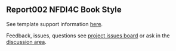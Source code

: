 ## Report002 NFDI4C Book Style

See template support information [here](/about-ada-book-template/readme.md).

Feedback, issues, questions see [project issues board](https://github.com/orgs/TIBHannover/projects/2) or ask in the [discussion area](https://github.com/TIBHannover/ADA/discussions).
